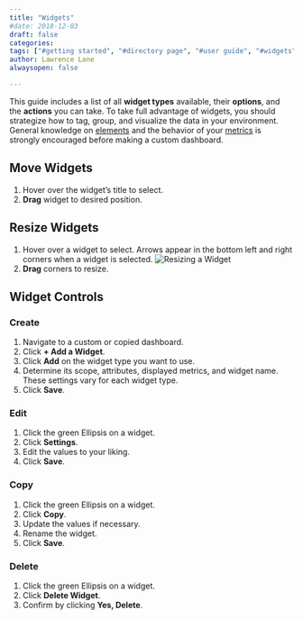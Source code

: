 ```yaml
---
title: "Widgets"
#date: 2018-12-03
draft: false
categories:
tags: ["#getting started", "#directory page", "#user guide", "#widgets"]
author: Lawrence Lane
alwaysopen: false

---
```

This guide includes a list of all **widget types** available, their **options**, and the **actions** you can take. To take full advantage of widgets, you should strategize how to tag, group, and visualize the data in your environment. General knowledge on [elements][1] and the behavior of your [metrics][2] is strongly encouraged before making a custom dashboard.

## Move Widgets
1. Hover over the widget’s title to select.
2. **Drag** widget to desired position.

## Resize Widgets
1. Hover over a widget to select. Arrows appear in the bottom left and right corners when a widget is selected.
![Resizing a Widget](/images/_index/resizing-a-widget.png)
2. **Drag** corners to resize.

## Widget Controls

### Create
1. Navigate to a custom or copied dashboard.
2. Click **+ Add a Widget**.
3. Click **Add** on the widget type you want to use.
4. Determine its scope, attributes, displayed metrics, and widget name. These settings vary for each widget type.
5. Click **Save**.

### Edit
1. Click the green Ellipsis on a widget.
2. Click **Settings**.
3. Edit the values to your liking.
4. Click **Save**.

### Copy
1. Click the green Ellipsis on a widget.
2. Click **Copy**.
3. Update the values if necessary.
4. Rename the widget.
5. Click **Save**.

### Delete
1. Click the green Ellipsis on a widget.
2. Click **Delete Widget**.
3. Confirm by clicking **Yes, Delete**.


[1]:/capacity-monitoring/inventory/
[2]:/capacity-monitoring/metrics/
